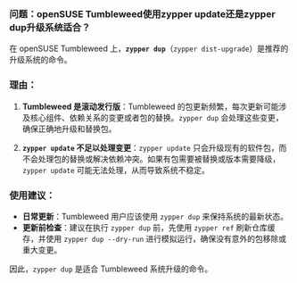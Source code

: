 ### 问题：openSUSE Tumbleweed使用zypper update还是zypper dup升级系统适合？
在 openSUSE Tumbleweed 上，**`zypper dup`**（`zypper dist-upgrade`）是推荐的升级系统的命令。

### 理由：
1. **Tumbleweed 是滚动发行版**：Tumbleweed 的包更新频繁，每次更新可能涉及核心组件、依赖关系的变更或者包的替换。`zypper dup` 会处理这些变更，确保正确地升级和替换包。
   
2. **`zypper update` 不足以处理变更**：`zypper update` 只会升级现有的软件包，而不会处理包的替换或解决依赖冲突。如果有包需要被替换或版本需要降级，`zypper update` 可能无法处理，从而导致系统不稳定。

### 使用建议：
- **日常更新**：Tumbleweed 用户应该使用 `zypper dup` 来保持系统的最新状态。
- **更新前检查**：建议在执行 `zypper dup` 前，先使用 `zypper ref` 刷新仓库缓存，并使用 `zypper dup --dry-run` 进行模拟运行，确保没有意外的包移除或重大变更。

因此，`zypper dup` 是适合 Tumbleweed 系统升级的命令。
